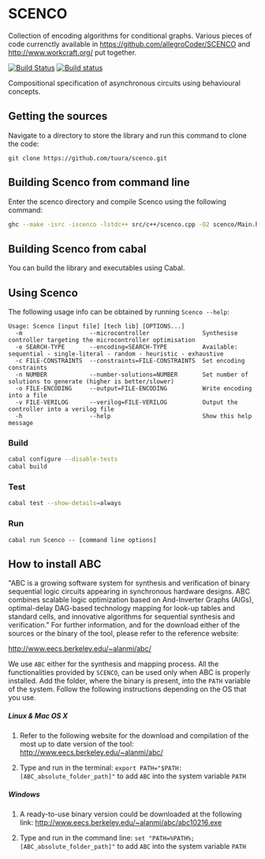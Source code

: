 # SCENCO

Collection of encoding algorithms for conditional graphs. Various pieces of code currenctly available in https://github.com/allegroCoder/SCENCO and http://www.workcraft.org/ put together.

[![Build Status](https://travis-ci.org/tuura/scenco.svg?branch=master)](https://travis-ci.org/tuura/scenco) [![Build status](https://ci.appveyor.com/api/projects/status/k93mdkwlnxkgibwj/branch/master?svg=true)](https://ci.appveyor.com/project/snowleopard/scenco/branch/master)

Compositional specification of asynchronous circuits using behavioural concepts.

## Getting the sources

Navigate to a directory to store the library and run this command to clone the code:

`git clone https://github.com/tuura/scenco.git`

## Building Scenco from command line

Enter the scenco directory and compile Scenco using the following command:

```bash
ghc --make -isrc -iscenco -lstdc++ src/c++/scenco.cpp -O2 scenco/Main.hs -o Scenco -Wall -fwarn-tabs
```

## Building Scenco from cabal

You can build the library and executables using Cabal.

## Using Scenco

The following usage info can be obtained by running `Scenco --help`:

```
Usage: Scenco [input file] [tech lib] [OPTIONS...]
  -m                   --microcontroller               Synthesise controller targeting the microcontroller optimisation
  -e SEARCH-TYPE       --encoding=SEARCH-TYPE          Available: sequential - single-literal - random - heuristic - exhaustive
  -c FILE-CONSTRAINTS  --constraints=FILE-CONSTRAINTS  Set encoding constraints
  -n NUMBER            --number-solutions=NUMBER       Set number of solutions to generate (higher is better/slower)
  -o FILE-ENCODING     --output=FILE-ENCODING          Write encoding into a file
  -v FILE-VERILOG      --verilog=FILE-VERILOG          Output the controller into a verilog file
  -h                   --help                          Show this help message
```

### Build

```bash
cabal configure --disable-tests
cabal build
```
### Test

```bash
cabal test --show-details=always
```

### Run

```
cabal run Scenco -- [command line options]
```

## How to install ABC

"ABC is a growing software system for synthesis and verification of binary sequential logic circuits appearing in synchronous hardware designs. ABC combines scalable logic optimization based on And-Inverter Graphs (AIGs), optimal-delay DAG-based technology mapping for look-up tables and standard cells, and innovative algorithms for sequential synthesis and verification." For further information, and for the download either of the sources or the binary of the tool, please refer to the reference website:

http://www.eecs.berkeley.edu/~alanmi/abc/

We use `ABC` either for the synthesis and mapping process. All the functionalities provided by `SCENCO`, can be used only when ABC is properly installed. Add the folder, where the binary is present, into the `PATH` variable of the system. Follow the following instructions depending on the OS that you use.

##### Linux & Mac OS X 
1) Refer to the following website for the download and compilation of the most up to date version of the tool: http://www.eecs.berkeley.edu/~alanmi/abc/

2) Type and run in the terminal: `export PATH="$PATH:[ABC_absolute_folder_path]"` to add `ABC` into the system variable `PATH`

##### Windows
1) A ready-to-use binary version could be downloaded at the following link: http://www.eecs.berkeley.edu/~alanmi/abc/abc10216.exe

2) Type and run in the command line: `set "PATH=%PATH%;[ABC_absolute_folder_path]"` to add `ABC` into the system variable `PATH`

